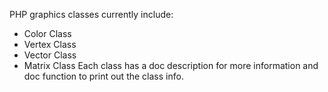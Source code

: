 PHP graphics classes currently include:
  - Color Class
  - Vertex Class
  - Vector Class
  - Matrix Class
 Each class has a doc description for more information and doc function to print out the class info.
